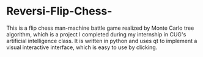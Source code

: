 # Reversi-Flip-Chess-
This is a flip chess man-machine battle game realized by Monte Carlo tree algorithm, which is a project I completed during my internship in CUG's artificial intelligence class.
It is written in python and uses qt to implement a visual interactive interface, which is easy to use by clicking.
